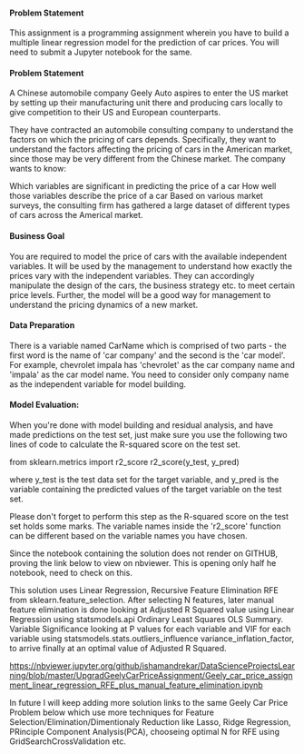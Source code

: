 #### Problem Statement
This assignment is a programming assignment wherein you have to build a multiple linear regression model for the prediction of car prices. You will need to submit a Jupyter notebook for the same. 

 

#### Problem Statement
A Chinese automobile company Geely Auto aspires to enter the US market by setting up their manufacturing unit there and producing cars locally to give competition to their US and European counterparts. 

 

They have contracted an automobile consulting company to understand the factors on which the pricing of cars depends. Specifically, they want to understand the factors affecting the pricing of cars in the American market, since those may be very different from the Chinese market. The company wants to know:

Which variables are significant in predicting the price of a car
How well those variables describe the price of a car
Based on various market surveys, the consulting firm has gathered a large dataset of different types of cars across the Americal market. 

 

#### Business Goal 

You are required to model the price of cars with the available independent variables. It will be used by the management to understand how exactly the prices vary with the independent variables. They can accordingly manipulate the design of the cars, the business strategy etc. to meet certain price levels. Further, the model will be a good way for management to understand the pricing dynamics of a new market. 

 

#### Data Preparation

There is a variable named CarName which is comprised of two parts - the first word is the name of 'car company' and the second is the 'car model'. For example, chevrolet impala has 'chevrolet' as the car company name and 'impala' as the car model name. You need to consider only company name as the independent variable for model building. 
 

#### Model Evaluation:

When you're done with model building and residual analysis, and have made predictions on the test set, just make sure you use the following two lines of code to calculate the R-squared score on the test set.
 
from sklearn.metrics import r2_score
r2_score(y_test, y_pred)

where y_test is the test data set for the target variable, and y_pred is the variable containing the predicted values of the target variable on the test set.

Please don't forget to perform this step as the R-squared score on the test set holds some marks. The variable names inside the 'r2_score' function can be different based on the variable names you have chosen.

Since the notebook containing the solution does not render on GITHUB, proving the link below to view on nbviewer. This is opening only half he notebook, need to check on this.

This solution uses Linear Regression, Recursive Feature Elimination RFE from sklearn.feature_selection. After selecting N features, later manual feature elimination is done looking at Adjusted R Squared value using Linear Regression using statsmodels.api Ordinary Least Squares OLS Summary. Variable Significance looking at P values for each variable and VIF for each variable using statsmodels.stats.outliers_influence variance_inflation_factor, to arrive finally at an optimal value of Adjusted R Squared.

https://nbviewer.jupyter.org/github/ishamandrekar/DataScienceProjectsLearning/blob/master/UpgradGeelyCarPriceAssignment/Geely_car_price_assignment_linear_regression_RFE_plus_manual_feature_elimination.ipynb

In future I will keep adding more solution links to the same Geely Car Price Problem below which use more techniques for Feature Selection/Elimination/Dimentionaly Reduction like Lasso, Ridge Regression, PRinciple Component Analysis(PCA), chooseing optimal N for RFE using GridSearchCrossValidation etc.

